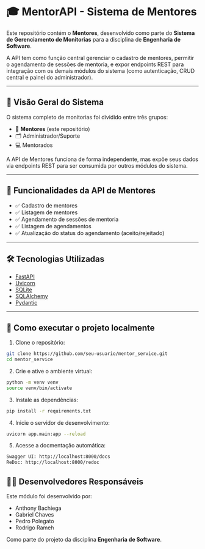 # 🎓 MentorAPI - Sistema de Mentores

Este repositório contém o **Mentores**, desenvolvido como parte do **Sistema de Gerenciamento de Monitorias** para a disciplina de **Engenharia de Software**.

A API tem como função central gerenciar o cadastro de mentores, permitir o agendamento de sessões de mentoria, e expor endpoints REST para integração com os demais módulos do sistema (como autenticação, CRUD central e painel do administrador).

---

## 🧩 Visão Geral do Sistema

O sistema completo de monitorias foi dividido entre três grupos:

- 🧠 **Mentores** (este repositório)
- 🗂️ Administrador/Suporte
- 💻 Mentorados

A API de Mentores funciona de forma independente, mas expõe seus dados via endpoints REST para ser consumida por outros módulos do sistema.

---

## 🚀 Funcionalidades da API de Mentores

- ✅ Cadastro de mentores
- ✅ Listagem de mentores
- ✅ Agendamento de sessões de mentoria
- ✅ Listagem de agendamentos
- ✅ Atualização do status do agendamento (aceito/rejeitado)

---

## 🛠️ Tecnologias Utilizadas

- [FastAPI](https://fastapi.tiangolo.com/)
- [Uvicorn](https://www.uvicorn.org/)
- [SQLite](https://www.sqlite.org/index.html)
- [SQLAlchemy](https://www.sqlalchemy.org/)
- [Pydantic](https://docs.pydantic.dev/)

---

## 📂 Como executar o projeto localmente

1. Clone o repositório:

```bash
git clone https://github.com/seu-usuario/mentor_service.git
cd mentor_service
```

2. Crie e ative o ambiente virtual:

```bash
python -m venv venv
source venv/bin/activate
```

3. Instale as dependências:

```bash
pip install -r requirements.txt
```

4. Inicie o servidor de desenvolvimento:

```bash
uvicorn app.main:app --reload
```

5. Acesse a docmentação automática:

```bash
Swagger UI: http://localhost:8000/docs
ReDoc: http://localhost:8000/redoc
```

## 👨‍💻 Desenvolvedores Responsáveis

Este módulo foi desenvolvido por:

- Anthony Bachiega
- Gabriel Chaves
- Pedro Polegato
- Rodrigo Rameh

Como parte do projeto da disciplina **Engenharia de Software**.
